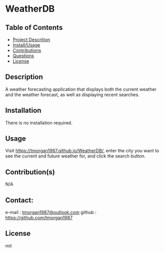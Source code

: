# WeatherDB
## Table of Contents
- [Project Descrition](#Description)
- [Install/Usage](#Installation)
- [Contributions](#Contributions)
- [Questions](#Questions)
- [License](#License)

## Description
A weather forecasting application that displays both the current weather and the weather forecast, as well as displaying recent searches.

## Installation
There is no installation required.

## Usage
Visit https://tmorgan1987.github.io/WeatherDB/, enter the city you want to see the current and future weather for, and click the search button.

## Contribution(s)
N/A

## Contact:
e-mail : tmorgan1987@outlook.com
github : https://github.com/tmorgan1987

## License
mit